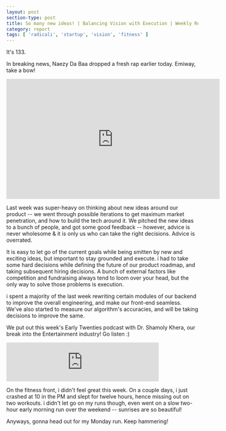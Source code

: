 ```yaml
---
layout: post
section-type: post
title: So many new ideas! | Balancing Vision with Execution | Weekly Report 133
category: report
tags: [ 'radicali', 'startup', 'vision', 'fitness' ]
---
```


It's 133.

In breaking news, Naezy Da Baa dropped a fresh rap earlier today. Emiway, take a bow!

<iframe width="560" height="315" src="https://www.youtube.com/embed/AahfNl8LhNw" frameborder="0" allow="accelerometer; autoplay; encrypted-media; gyroscope; picture-in-picture" allowfullscreen></iframe>

Last week was super-heavy on thinking about new ideas around our product -- we went through possible iterations to get maximum market penetration, and how to build the tech around it. We pitched the new ideas to a bunch of people, and got some good feedback -- however, advice is never wholesome & it is only us who can take the right decisions. Advice is overrated. 

It is easy to let go of the current goals while being smitten by new and exciting ideas, but important to stay grounded and execute. i had to take some hard decisions while defining the future of our product roadmap, and taking subsequent hiring decisions. A bunch of external factors like competition and fundraising always tend to loom over your head, but the only way to solve those problems is execution.

i spent a majority of the last week rewriting certain modules of our backend to improve the overall engineering, and make our front-end seamless. We've also started to measure our algorithm's accuracies, and will be taking decisions to improve the same. 

We put out this week's Early Twenties podcast with Dr. Shamoly Khera, our break into the Entertainment industry! Go listen :)

<iframe src="https://anchor.fm/earlytwenties/embed/episodes/All-the-worlds-a-Stage---With-Dr--Shamoly-Khera-e3i0t7/a-ac8mhh" height="102px" width="400px" frameborder="0" scrolling="no"></iframe>

On the fitness front, i didn't feel great this week. On a couple days, i just crashed at 10 in the PM and slept for twelve hours, hence missing out on two workouts. i didn't let go on my runs though, even went on a slow two-hour early morning run over the weekend -- sunrises are so beautiful!

Anyways, gonna head out for my Monday run. Keep hammering!
